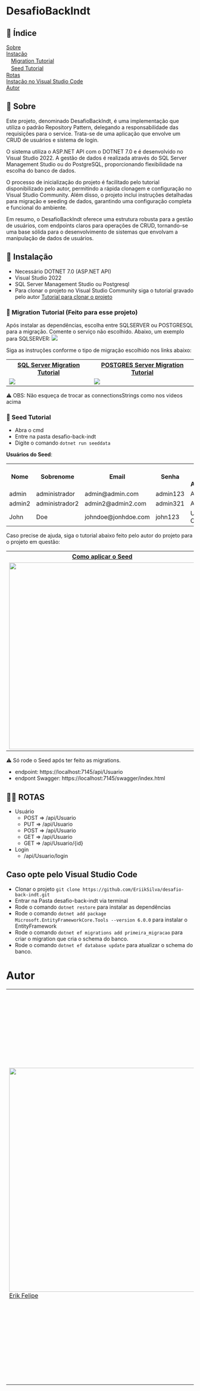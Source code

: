 # DesafioBackIndt
## 📌 Índice
[Sobre](#-sobre) <br>
[Instação](#-instalação) <br>
ㅤ[Migration Tutorial](#-migration-tutorial-feito-para-esse-projeto) <br>
ㅤ[Seed Tutorial](#-seed-tutorial) <br>
[Rotas](#-rotas) <br>
[Instação no Visual Studio Code](#caso-opte-pelo-visual-studio-code) <br>
[Autor](#autor)

## 📰 Sobre
Este projeto, denominado DesafioBackIndt, é uma implementação que utiliza o padrão Repository  Pattern, delegando a responsabilidade das requisições para o service. Trata-se de uma aplicação que envolve um CRUD de usuários e sistema de login.

O sistema utiliza o ASP.NET API com o DOTNET 7.0 e é desenvolvido no Visual Studio 2022. A gestão de dados é realizada através do SQL Server Management Studio ou do PostgreSQL, proporcionando flexibilidade na escolha do banco de dados.

O processo de inicialização do projeto é facilitado pelo tutorial disponibilizado pelo autor, permitindo a rápida clonagem e configuração no Visual Studio Community. Além disso, o projeto inclui instruções detalhadas para migração e seeding de dados, garantindo uma configuração completa e funcional do ambiente.

Em resumo, o DesafioBackIndt oferece uma estrutura robusta para a gestão de usuários, com endpoints claros para operações de CRUD, tornando-se uma base sólida para o desenvolvimento de sistemas que envolvam a manipulação de dados de usuários.



## 💾 Instalação
- Necessário DOTNET 7.0 (ASP.NET API)
- Visual Studio 2022 
- SQL Server Management Studio ou Postgresql
- Para clonar o projeto no Visual Studio Community siga o tutorial gravado pelo autor [Tutorial para clonar o projeto](https://www.youtube.com/watch?v=NsxJL49WrWU)


### 🔄 Migration Tutorial (Feito para esse projeto)
Após instalar as dependências, escolha entre SQLSERVER ou POSTGRESQL para a migração. Comente o serviço não escolhido. Abaixo, um exemplo para SQLSERVER:
<img src="https://github.com/EriikSilva/desafio-back-indt/assets/61124602/4ccf3f0c-fb3d-49e5-ad6a-7dea409891c9">

Siga as instruções conforme o tipo de migração escolhido nos links abaixo:
<table>
  <th>
    <a href="https://www.youtube.com/watch?v=lWQBQac1_dM">SQL Server Migration Tutorial</a>
  </th>
  <th>
    <a href="https://www.youtube.com/watch?v=9fiKmd9mGzc&feature=youtu.be">POSTGRES Server Migration Tutorial</a>
  </th>
  <tr>
    <td><img src="https://github.com/EriikSilva/desafio-back-indt/assets/61124602/6982689c-7b09-4d3e-ae1c-1e2f019bd772"></td>
    <td><img src="https://github.com/EriikSilva/desafio-back-indt/assets/61124602/6e7f52f5-66de-4f73-bb45-bbd00082babc"></td>
  </tr>
</table>
⚠️ OBS: Não esqueça de trocar as connectionsStrings como nos videos acima

### 🌱 Seed Tutorial
- Abra o cmd
- Entre na pasta desafio-back-indt
- Digite o comando ```dotnet run seeddata```

**Usuários do Seed**:
<table>
        <tr>
            <th>Nome</th>
            <th>Sobrenome</th>
            <th>Email</th>
            <th>Senha</th>
            <th>Nível de Acesso</th>
        </tr>
        <tr>
            <td>admin</td>
            <td>administrador</td>
            <td>admin@admin.com</td>
            <td>admin123</td>
            <td>Admin</td>
        </tr>
        <tr>
            <td>admin2</td>
            <td>administrador2</td>
            <td>admin2@admin2.com</td>
            <td>admin321</td>
            <td>Admin</td>
        </tr>
        <tr>
            <td>John</td>
            <td>Doe</td>
            <td>johndoe@jonhdoe.com</td>
            <td>john123</td>
            <td>Usuário Comum</td>
        </tr>
    </table>

Caso precise de ajuda, siga o tutorial abaixo feito pelo autor do projeto para o projeto em questão:
<table>
  <th>
    <a href="https://www.youtube.com/watch?v=46sxtqjtDHA">Como aplicar o Seed</a>
  </th>
  <tr>
    <td><img src="https://github.com/EriikSilva/desafio-back-indt/assets/61124602/77ffbcc6-00c3-4d87-bd9b-fefc42454d8d" width=500></td>
  </tr>
</table>

⚠️ Só rode o Seed após ter feito as migrations.

- endpoint: https://localhost:7145/api/Usuario
- endpont Swagger: https://localhost:7145/swagger/index.html

## 🐱‍👤 ROTAS
- Usuário
  - POST => /api/Usuario
  - PUT => /api/Usuario
  - POST => /api/Usuario
  - GET => /api/Usuario
  - GET => /api/Usuario/{id}
- Login
  - /api/Usuario/login

## Caso opte pelo Visual Studio Code
- Clonar o projeto ```git clone https://github.com/EriikSilva/desafio-back-indt.git```
- Entrar na Pasta desafio-back-indt via terminal
- Rode o comando ```dotnet restore``` para instalar as dependências
- Rode o comando ```dotnet add package Microsoft.EntityFrameworkCore.Tools --version 6.0.0``` para instalar o EntityFramework
- Rode o comando ```dotnet ef migrations add primeira_migracao``` para criar o migration que cria o schema do banco.
- Rode o comando ```dotnet ef database update``` para atualizar o schema do banco.

# Autor
<table border="0", align="center">
    <tr>
        <td>
          <img src="https://github.com/andreinaoliveira/RestAPITest/assets/51168329/209eddcc-5963-4e55-9ccb-5e79182085a0" width=600><br>
          <a href="https://github.com/EriikSilva">Erik Felipe</a>
          <p></p>
        </td>
        <td>
          <p>Erik Felipe é um Desenvolvedor Fullstack altamente qualificado, destacando-se em uma variedade de tecnologias front-end, incluindo Angular, Vue e React, bem como em linguagens como JavaScript e TypeScript. Sua expertise abrange o desenvolvimento back-end, utilizando Node.js, Prisma, Nest.js, .NET e C#. Além disso, Erik possui profundo conhecimento em bancos de dados, tanto relacionais (MySQL, Oracle, PostgreSQL) quanto NoSQL (MongoDB). Sua versatilidade e amplitude de habilidades o capacitam a enfrentar desafios complexos de desenvolvimento de software, oferecendo soluções eficientes em todas as camadas de uma aplicação Fullstack.</p>
        </td>
    </tr>
</table>

  
